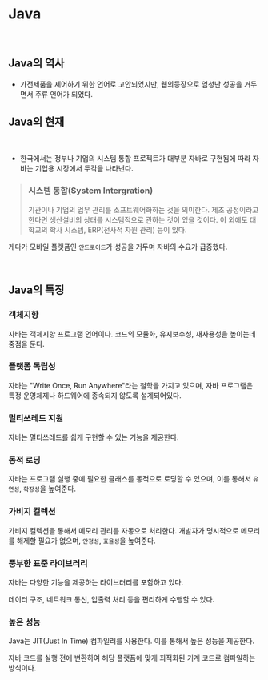 # Java

<br>

## Java의 역사

- 가전제품을 제어하기 위한 언어로 고안되었지만, 웹의등장으로 엄청난 성공을 거두면서 주류 언어가 되었다.

## Java의 현재

<br>

- 한국에서는 정부나 기업의 시스템 통합 프로젝트가 대부분 자바로 구현됨에 따라 자바는 기업용 시장에서 두각을 나타낸다.

>### 시스템 통합(System Intergration)
> 기관이나 기업의 업무 관리를 소프트웨어화하는 것을 의미한다.
> 제조 공정이라고 한다면 생산설비의 상태를 시스템적으로 관하는 것이 있을 것이다. 이 외에도 대학교의 학사 시스템, ERP(전사적 자원 관리) 등이 있다.

게다가 모바일 플랫폼인 `안드로이드`가 성공을 거두며 자바의 수요가 급증했다.

<br>

## Java의 특징

### 객체지향

자바는 객체지향 프로그램 언어이다. 코드의 모듈화, 유지보수성, 재사용성을 높이는데 중점을 둔다.

### 플랫폼 독립성

자바는 "Write Once, Run Anywhere"라는 철학을 가지고 있으며, 자바 프로그램은 특정 운영체제나 하드웨어에 종속되지 않도록 설계되어있다.

### 멀티쓰레드 지원

자바는 멀티쓰레드를 쉽게 구현할 수 있는 기능을 제공한다.

### 동적 로딩

자바는 프로그램 실행 중에 필요한 클래스를 동적으로 로딩할 수 있으며, 이를 통해서 `유연성`, `확장성`을 높여준다.

### 가비지 컬렉션

가비지 컬렉션을 통해서 메모리 관리를 자동으로 처리한다. 개발자가 명시적으로 메모리를 해제할 필요가 없으며, `안정성`, `효율성`을 높여준다.

### 풍부한 표준 라이브러리

자바는 다양한 기능을 제공하는 라이브러리를 포함하고 있다.

데이터 구조, 네트워크 통신, 입출력 처리 등을 편리하게 수행할 수 있다.

### 높은 성능

Java는 JIT(Just In Time) 컴파일러를 사용한다. 이를 통해서 높은 성능을 제공한다.

자바 코드를 실행 전에 변환하여 해당 플랫폼에 맞게 최적화된 기계 코드로 컴파일하는 방식이다.

